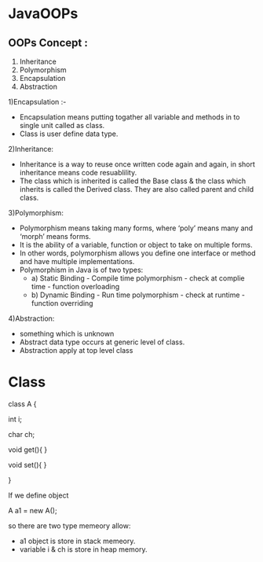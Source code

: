 # JavaOOPs

OOPs Concept :
-------------
1) Inheritance
2) Polymorphism
3) Encapsulation
4) Abstraction

1)Encapsulation :-
- Encapsulation means putting togather all variable and methods in to single unit called as class.
- Class is user define data type.

2)Inheritance:
- Inheritance is a way to reuse once written code again and again, in short inheritance means code resuablility.
- The class which is inherited is called the Base class & the class which inherits is called the Derived class. They are also called parent and child class.

3)Polymorphism:
- Polymorphism means taking many forms, where ‘poly’ means many and ‘morph’ means forms.
- It is the ability of a variable, function or object to take on multiple forms. 
- In other words, polymorphism allows you define one interface or method and have multiple implementations.
- Polymorphism in Java is of two types: 
  - a) Static Binding - Compile time polymorphism - check at complie time - function overloading
  - b) Dynamic Binding - Run time polymorphism - check at runtime - function overriding 

4)Abstraction:
- something which is unknown
- Abstract data type occurs at generic level of class.
- Abstraction apply at top level class

# Class 

class A {

   int i;
    
   char ch;
   
   void get(){
   }
   
   void set(){
   }
   
}


If we define object 

A a1 = new A();

so there are two type memeory allow:

- a1 object is store in stack memeory.
- variable i & ch is store in heap memory.



